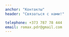 ```yaml
---
anchor: "Контакты"
header: "Связаться с нами!"

telephone: +373 787 78 444
email: romax.pdr@gmail.com
---
```

